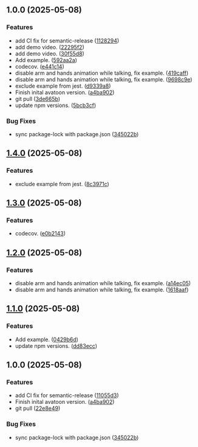 ## 1.0.0 (2025-05-08)

### Features

* add CI fix for semantic-release ([1128294](https://github.com/khaledalam/avatoon/commit/1128294f866ed9296ccd2188a1c494645c715f63))
* add demo video. ([22295f2](https://github.com/khaledalam/avatoon/commit/22295f2c6682494d08946aa9d0bc8844ee13ff25))
* add demo video. ([30f55d8](https://github.com/khaledalam/avatoon/commit/30f55d8a647d6256e2f0988739df12b82af3d741))
* Add example. ([592aa2a](https://github.com/khaledalam/avatoon/commit/592aa2aa3bdd1197b0f925132c272889bf9945b1))
* codecov. ([e441c14](https://github.com/khaledalam/avatoon/commit/e441c14a78213774986f3473767b6ccefd971291))
* disable arm and hands animation while talking, fix example. ([419caff](https://github.com/khaledalam/avatoon/commit/419caff2172b6ac2ec7d8f30a7901c7bb0db9d3f))
* disable arm and hands animation while talking, fix example. ([9698c9e](https://github.com/khaledalam/avatoon/commit/9698c9eb423c34305422b19fdce797b206cd9cad))
* exclude example from jest. ([d9339a8](https://github.com/khaledalam/avatoon/commit/d9339a8694b2b76b280f87b18bfe6958cd8e3ba9))
* Finish inital avatoon version. ([a4ba902](https://github.com/khaledalam/avatoon/commit/a4ba902a4cd4c5ae87260a77c177360e326a66c2))
* git pull ([3de665b](https://github.com/khaledalam/avatoon/commit/3de665b033430f09abbc78b8e0e3292db04c41c1))
* update npm versions. ([5bcb3cf](https://github.com/khaledalam/avatoon/commit/5bcb3cf5b9d598fe986673997d1e9be9f8c070d1))

### Bug Fixes

* sync package-lock with package.json ([345022b](https://github.com/khaledalam/avatoon/commit/345022bbd9ac5b2727fab4286ed5979b739102d2))

## [1.4.0](https://github.com/khaledalam/avatoon/compare/v1.3.0...v1.4.0) (2025-05-08)

### Features

* exclude example from jest. ([8c3971c](https://github.com/khaledalam/avatoon/commit/8c3971c500162fcac214038188ec78f59623ce59))

## [1.3.0](https://github.com/khaledalam/avatoon/compare/v1.2.0...v1.3.0) (2025-05-08)

### Features

* codecov. ([e0b2143](https://github.com/khaledalam/avatoon/commit/e0b2143772ae9f219736c65efb49b398f13e23d5))

## [1.2.0](https://github.com/khaledalam/avatoon/compare/v1.1.0...v1.2.0) (2025-05-08)

### Features

* disable arm and hands animation while talking, fix example. ([a14ec05](https://github.com/khaledalam/avatoon/commit/a14ec053c8ced6ac7f1718570fddd0e9462039ed))
* disable arm and hands animation while talking, fix example. ([1618aaf](https://github.com/khaledalam/avatoon/commit/1618aaf355a4d16012ad8c4b95ac1acdfb405fa2))

## [1.1.0](https://github.com/khaledalam/avatoon/compare/v1.0.0...v1.1.0) (2025-05-08)

### Features

* Add example. ([0429b6d](https://github.com/khaledalam/avatoon/commit/0429b6d7fbc09ca7574fa75d4ea2bc95185d76af))
* update npm versions. ([dd83ecc](https://github.com/khaledalam/avatoon/commit/dd83ecc61aa78ba1f5c303fd45d89364fbda9e70))

## 1.0.0 (2025-05-08)

### Features

* add CI fix for semantic-release ([11055d3](https://github.com/khaledalam/avatoon/commit/11055d34eaa54bba72b7b9227aa74e09bc28c339))
* Finish inital avatoon version. ([a4ba902](https://github.com/khaledalam/avatoon/commit/a4ba902a4cd4c5ae87260a77c177360e326a66c2))
* git pull ([22e8e49](https://github.com/khaledalam/avatoon/commit/22e8e495662db5e204515d930baa6b99831787b9))

### Bug Fixes

* sync package-lock with package.json ([345022b](https://github.com/khaledalam/avatoon/commit/345022bbd9ac5b2727fab4286ed5979b739102d2))
